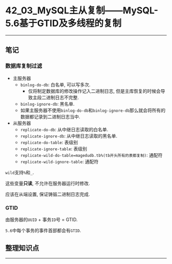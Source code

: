 # 42_03_MySQL主从复制——MySQL-5.6基于GTID及多线程的复制

---

## 笔记

### 数据库复制过滤

* 主服务器
	* `binlog-do-db`: 白名单, 可以写多次. 
		* 仅将制定数据库的修改操作记入二进制日志, 但是主库恢复的时候会导致主段二进制日志不完整.
	* `binlog-ignore-db`: 黑名单.
	* 如果主服务器不使用`binlog-do-db`和`binlog-ignore-db`那么就会将所有的数据都记录到二进制日志当中.
* 从服务器
	* `replicate-do-db`: 从中继日志读取的白名单.
	* `replicate-ignore-db`: 从中继日志读取的黑名单.
	* `replicate-do-table`: 表级别
	* `replicate-ignore-table`: 表级别
	* `replicate-wild-do-table=magedudb.tb%(tb开头所有的表都复制)`: 通配符
	* `replicate-wild-ignore-table`: 通配符

`wild`支持`%`和`_`.

这些变量**只读**, 不允许在服务器运行时修改.

应该在从端设置, 保证铸锻二进制日志完成.

### GTID

由服务器的`UUID` + 事务`ID`号 = GTID.

`5.6`中每个事务的事件首部都会有`GTID`.

## 整理知识点

---